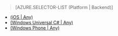 > [AZURE.SELECTOR-LIST (Platform | Backend)]
- [(iOS | Any)](/fr-FR/documentation/articles/mobile-services-ios-handling-conflicts-offline-data)
- [(Windows Universal C# | Any)](/fr-FR/documentation/articles/mobile-services-windows-store-dotnet-handling-conflicts-offline-data)
- [(Windows Phone | Any)](/fr-FR/documentation/articles/mobile-services-windows-phone-handling-conflicts-offline-data)

<!--HONumber=42-->
